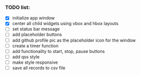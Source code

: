 ### TODO list: 

- [x] initialize app window
- [x] center all child widgets using vbox and hbox layouts
- [ ] set status bar message
- [ ] add placeholder buttons
- [ ] add github profile pic as the placeholder icon for the window
- [ ] create a timer function
- [ ] add functionality to start, stop, pause buttons
- [ ] add qss style
- [ ] make style responsive
- [ ] save all records to csv file
